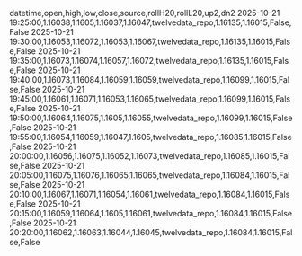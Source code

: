 datetime,open,high,low,close,source,rollH20,rollL20,up2,dn2
2025-10-21 19:25:00,1.16038,1.1605,1.16037,1.16047,twelvedata_repo,1.16135,1.16015,False,False
2025-10-21 19:30:00,1.16053,1.16072,1.16053,1.16067,twelvedata_repo,1.16135,1.16015,False,False
2025-10-21 19:35:00,1.16073,1.16074,1.16057,1.16072,twelvedata_repo,1.16135,1.16015,False,False
2025-10-21 19:40:00,1.16073,1.16084,1.16059,1.16059,twelvedata_repo,1.16099,1.16015,False,False
2025-10-21 19:45:00,1.16061,1.16071,1.16053,1.16065,twelvedata_repo,1.16099,1.16015,False,False
2025-10-21 19:50:00,1.16064,1.16075,1.1605,1.16055,twelvedata_repo,1.16099,1.16015,False,False
2025-10-21 19:55:00,1.16054,1.16059,1.16047,1.1605,twelvedata_repo,1.16085,1.16015,False,False
2025-10-21 20:00:00,1.16056,1.16075,1.16052,1.16073,twelvedata_repo,1.16085,1.16015,False,False
2025-10-21 20:05:00,1.16075,1.16076,1.16065,1.16065,twelvedata_repo,1.16084,1.16015,False,False
2025-10-21 20:10:00,1.16067,1.16071,1.16054,1.16061,twelvedata_repo,1.16084,1.16015,False,False
2025-10-21 20:15:00,1.16059,1.16064,1.1605,1.16061,twelvedata_repo,1.16084,1.16015,False,False
2025-10-21 20:20:00,1.16062,1.16063,1.16044,1.16045,twelvedata_repo,1.16084,1.16015,False,False
